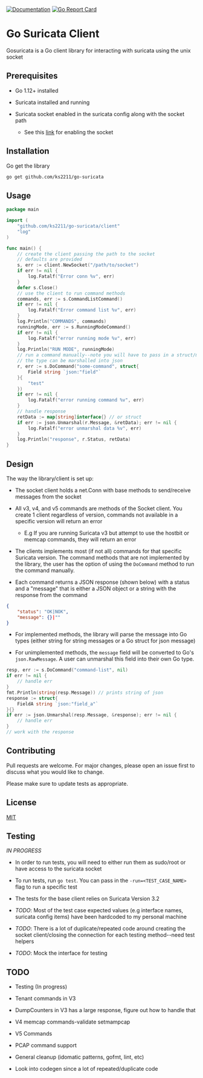 [![Documentation](https://pkg.dev.go/github.com/ks2211/go-suricata?status.svg)](http://pkg.dev.go/github.com/ks2211/go-suricata)
[![Go Report Card](https://goreportcard.com/badge/github.com/ks2211/go-suricata)](https://goreportcard.com/report/github.com/ks2211/go-suricata)

# Go Suricata Client 

Gosuricata is a Go client library for interacting with suricata using the unix socket

## Prerequisites

* Go 1.12+ installed

* Suricata installed and running

* Suricata socket enabled in the suricata config along with the socket path

    * See this [link](https://suricata.readthedocs.io/en/suricata-4.1.3/unix-socket.html#introduction) for enabling the socket

## Installation

Go get the library

```bash
go get github.com/ks2211/go-suricata
```

## Usage

```go
package main

import (
    "github.com/ks2211/go-suricata/client"
    "log"
)

func main() {
    // create the client passing the path to the socket
    // defaults are provided
    s, err := client.NewSocket("/path/to/socket")
    if err != nil {
        log.Fatalf("Error conn %v", err)
    }
    defer s.Close()
    // use the client to run command methods
    commands, err := s.CommandListCommand()
    if err != nil {
        log.Fatalf("Error command list %v", err)
    }
    log.Println("COMMANDS", commands)
    runningMode, err := s.RunningModeCommand()
    if err != nil {
        log.Fatalf("error running mode %v", err)
    }
    log.Println("RUN MODE", runningMode)
    // run a command manually--note you will have to pass in a struct/map/interface
    // the type can be marshalled into json
    r, err := s.DoCommand("some-command", struct{
        Field string `json:"field"`
    }{
        "test"
    })
    if err != nil {
        log.Fatalf("error running command %v", err)
    }
    // handle response
    retData := map[string]interface{} // or struct
    if err := json.Unmarshal(r.Message, &retData); err != nil {
        log.Fatalf("error unmarshal data %v", err)
    }
    log.Println("response", r.Status, retData)
}
```

## Design

The way the library/client is set up:

* The socket client holds a net.Conn with base methods to send/receive messages from the socket

* All v3, v4, and v5 commands are methods of the Socket client. You create 1 client regardless of version, commands not available in a specific version will return an error

    * E.g If you are running Suricata v3 but attempt to use the hostbit or memcap commands, they will return an error 

* The clients implements most (if not all) commands for that specific Suricata version. The command methods that are not implemented by the library, the user has the option of using the `DoCommand` method to run the command manually.

* Each command returns a JSON response (shown below) with a status and a "message" that is either a JSON object or a string with the response from the command

```json
{
    "status": "OK|NOK",
    "message": {}|""
}
```

* For implemented methods, the library will parse the message into Go types (either string for string messages or a Go struct for json message)

* For unimplemented methods, the `message` field will be  converted to Go's `json.RawMessage`. A user can unmarshal this field into their own Go type. 

```go
resp, err := s.DoCommand("command-list", nil)
if err != nil {
    // handle err
}
fmt.Println(string(resp.Message)) // prints string of json
response := struct{
    FieldA string `json:"field_a"`
}{}
if err := json.Unmarshal(resp.Message, &response); err != nil {
    // handle err
}
// work with the response
```

## Contributing
Pull requests are welcome. For major changes, please open an issue first to discuss what you would like to change.

Please make sure to update tests as appropriate.

## License
[MIT](https://choosealicense.com/licenses/mit/)

## Testing

*IN PROGRESS*

* In order to run tests, you will need to either run them as sudo/root or have access to the suricata socket

* To run tests, run `go test`. You can pass in the `-run=<TEST_CASE_NAME>` flag to run a specific test

* The tests for the base client relies on Suricata Version 3.2

* *TODO*: Most of the test case expected values (e.g interface names, suricata config items) have been hardcoded to my personal machine

* *TODO*: There is a lot of duplicate/repeated code around creating the socket client/closing the connection for each testing method--need test helpers

* *TODO*: Mock the interface for testing


## TODO

* Testing (In progress)

* Tenant commands in V3

* DumpCounters in V3 has a large response, figure out how to handle that

* V4 memcap commands-validate setmampcap

* V5 Commands

* PCAP command support

* General cleanup (idomatic patterns, gofmt, lint, etc)

* Look into codegen since a lot of repeated/duplicate code